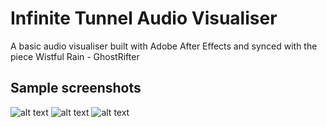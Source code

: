 # Infinite Tunnel Audio Visualiser
A basic audio visualiser built with Adobe After Effects and synced with the piece Wistful Rain - GhostRifter

## Sample screenshots

![alt text](https://github.com/rethamlai/infinite-tunnel/blob/main/Sample/s1.png?raw=true)
![alt text](https://github.com/rethamlai/infinite-tunnel/blob/main/Sample/s2.png?raw=true)
![alt text](https://github.com/rethamlai/infinite-tunnel/blob/main/Sample/s3.png?raw=true)
